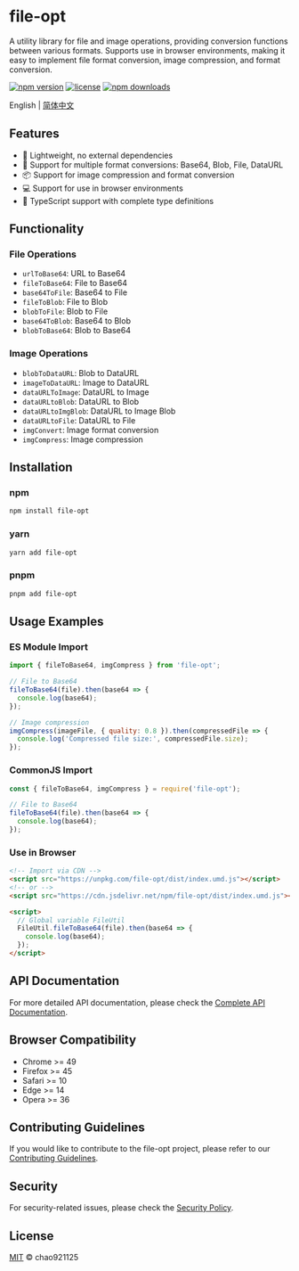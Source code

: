 # file-opt

A utility library for file and image operations, providing conversion functions between various formats. Supports use in browser environments, making it easy to implement file format conversion, image compression, and format conversion.

[![npm version](https://img.shields.io/npm/v/file-opt.svg)](https://www.npmjs.com/package/file-opt)
[![license](https://img.shields.io/npm/l/file-opt.svg)](https://github.com/chao921125/file-opt/blob/main/LICENSE)
[![npm downloads](https://img.shields.io/npm/dm/file-cc.svg)](https://www.npmjs.com/package/file-opt)

English | [简体中文](./README.md)

## Features

- 🚀 Lightweight, no external dependencies
- 🔄 Support for multiple format conversions: Base64, Blob, File, DataURL
- 📦 Support for image compression and format conversion
- 💻 Support for use in browser environments
- 📱 TypeScript support with complete type definitions

## Functionality

### File Operations
- `urlToBase64`: URL to Base64
- `fileToBase64`: File to Base64
- `base64ToFile`: Base64 to File
- `fileToBlob`: File to Blob
- `blobToFile`: Blob to File
- `base64ToBlob`: Base64 to Blob
- `blobToBase64`: Blob to Base64

### Image Operations
- `blobToDataURL`: Blob to DataURL
- `imageToDataURL`: Image to DataURL
- `dataURLToImage`: DataURL to Image
- `dataURLtoBlob`: DataURL to Blob
- `dataURLtoImgBlob`: DataURL to Image Blob
- `dataURLtoFile`: DataURL to File
- `imgConvert`: Image format conversion
- `imgCompress`: Image compression

## Installation

### npm

```bash
npm install file-opt
```

### yarn

```bash
yarn add file-opt
```

### pnpm

```bash
pnpm add file-opt
```

## Usage Examples

### ES Module Import
```javascript
import { fileToBase64, imgCompress } from 'file-opt';

// File to Base64
fileToBase64(file).then(base64 => {
  console.log(base64);
});

// Image compression
imgCompress(imageFile, { quality: 0.8 }).then(compressedFile => {
  console.log('Compressed file size:', compressedFile.size);
});
```

### CommonJS Import
```javascript
const { fileToBase64, imgCompress } = require('file-opt');

// File to Base64
fileToBase64(file).then(base64 => {
  console.log(base64);
});
```

### Use in Browser
```html
<!-- Import via CDN -->
<script src="https://unpkg.com/file-opt/dist/index.umd.js"></script>
<!-- or -->
<script src="https://cdn.jsdelivr.net/npm/file-opt/dist/index.umd.js"></script>

<script>
  // Global variable FileUtil
  FileUtil.fileToBase64(file).then(base64 => {
    console.log(base64);
  });
</script>
```

## API Documentation

For more detailed API documentation, please check the [Complete API Documentation](./docs/API.en.md).

## Browser Compatibility

- Chrome >= 49
- Firefox >= 45
- Safari >= 10
- Edge >= 14
- Opera >= 36

## Contributing Guidelines

If you would like to contribute to the file-opt project, please refer to our [Contributing Guidelines](./docs/CONTRIBUTING.en.md).

## Security

For security-related issues, please check the [Security Policy](./SECURITY.md).

## License

[MIT](LICENSE) © chao921125 